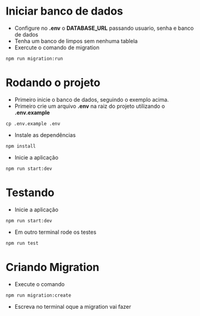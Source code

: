 # Iniciar banco de dados

- Configure no **.env** o **DATABASE_URL** passando usuario, senha e banco de dados
- Tenha um banco de limpos sem nenhuma tablela
- Exercute o comando de migration

```
npm run migration:run
```

# Rodando o projeto

- Primeiro inicie o banco de dados, seguindo o exemplo acima.
- Primeiro crie um arquivo **.env** na raiz do projeto utilizando o **.env.example**

```
cp .env.example .env
```

- Instale as dependências

```
npm install
```

- Inicie a aplicação

```
npm run start:dev
```

# Testando

- Inicie a aplicação

```
npm run start:dev
```

- Em outro terminal rode os testes

```
npm run test
```

# Criando Migration

- Execute o comando

```
npm run migration:create
```

- Escreva no terminal oque a migration vai fazer
